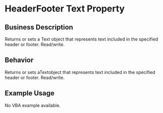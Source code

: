 # HeaderFooter Text Property

## Business Description
Returns or sets a Text object that represents text included in the specified header or footer. Read/write.

## Behavior
Returns or sets aTextobject that represents text included in the specified header or footer. Read/write.

## Example Usage
No VBA example available.